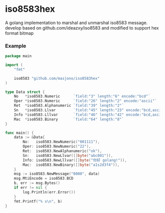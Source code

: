 # iso8583hex
A golang implementation to marshal and unmarshal iso8583 message.
develop based on github.com/ideazxy/iso8583 and modified to support hex format bitmap

### Example

```go
package main

import (
	"fmt"

	iso8583 "github.com/masjono/iso8583hex"
)

type Data struct {
	No   *iso8583.Numeric      `field:"3" length:"6" encode:"bcd"`
	Oper *iso8583.Numeric      `field:"26" length:"2" encode:"ascii"`
	Ret  *iso8583.Alphanumeric `field:"39" length:"2"`
	Sn   *iso8583.Llvar        `field:"45" length:"23" encode:"bcd,ascii"`
	Info *iso8583.Lllvar       `field:"46" length:"42" encode:"bcd,ascii"`
	Mac  *iso8583.Binary       `field:"64" length:"8"`
}

func main() {
	data := &Data{
		No:   iso8583.NewNumeric("001111"),
		Oper: iso8583.NewNumeric("22"),
		Ret:  iso8583.NewAlphanumeric("ok"),
		Sn:   iso8583.NewLlvar([]byte("abc001")),
		Info: iso8583.NewLllvar([]byte("你好 golang!")),
		Mac:  iso8583.NewBinary([]byte("a1s2d3f4")),
	}
	msg := iso8583.NewMessage("0800", data)
	msg.MtiEncode = iso8583.BCD
	b, err := msg.Bytes()
	if err != nil {
		log.Println(err.Error())
	}
	fmt.Printf("% x\n", b)
}
```
